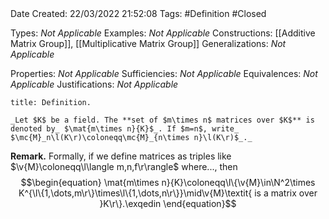 <br />
<br />

Date Created: 22/03/2022 21:52:08
Tags: #Definition #Closed 

Types: _Not Applicable_
Examples: _Not Applicable_
Constructions: [[Additive Matrix Group]], [[Multiplicative Matrix Group]]
Generalizations: _Not Applicable_

Properties: _Not Applicable_
Sufficiencies: _Not Applicable_
Equivalences: _Not Applicable_
Justifications: _Not Applicable_

``` ad-Definition
title: Definition.

_Let $K$ be a field. The **set of $m\times n$ matrices over $K$** is denoted by_ $\mat{m\times n}{K}$_. If $m=n$, write_ $\mc{M}_n\l(K\r)\coloneqq\mc{M}_{n\times n}\l(K\r)$_._

```

**Remark.** Formally, if we define matrices as triples like $\v{M}\coloneqq\l\langle m,n,f\r\rangle$ where..., then
$$\begin{equation}
    \mat{m\times n}{K}\coloneqq\l\{\v{M}\in\N^2\times K^{\l\{1,\dots,m\r\}\times\l\{1,\dots,n\r\}}\mid\v{M}\textit{ is a matrix over }K\r\}.\exqedin
\end{equation}$$

